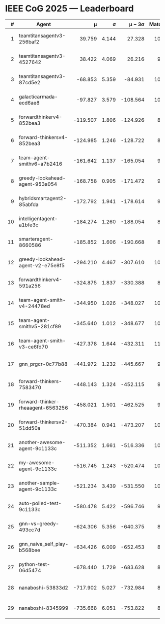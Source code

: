 # IEEE CoG 2025 — Leaderboard

| # | Agent | μ | σ | μ − 3σ | Matches | Updated |
|---:|---|---:|---:|---:|---:|---|
| 1 | teamtitansagentv3-256baf2 | 39.759 | 4.144 | 27.328 | 10420 | 2025-08-21 00:51 |
| 2 | teamtitansagentv3-4527642 | 38.422 | 4.069 | 26.216 | 9694 | 2025-08-21 00:51 |
| 3 | teamtitansagentv3-87cd5e2 | -68.853 | 5.359 | -84.931 | 10966 | 2025-08-21 00:51 |
| 4 | galacticarmada-ecd6ae8 | -97.827 | 3.579 | -108.564 | 10060 | 2025-08-21 00:51 |
| 5 | forwardthinkerv4-852bea3 | -119.507 | 1.806 | -124.926 | 8091 | 2025-08-21 00:51 |
| 6 | forward-thinkersv4-852bea3 | -124.985 | 1.246 | -128.722 | 8275 | 2025-08-21 00:51 |
| 7 | team-agent-smithv6-a7b2416 | -161.642 | 1.137 | -165.054 | 9700 | 2025-08-21 00:51 |
| 8 | greedy-lookahead-agent-953a054 | -168.758 | 0.905 | -171.472 | 9990 | 2025-08-21 00:51 |
| 9 | hybridsmartagent2-85abfda | -172.792 | 1.941 | -178.614 | 9235 | 2025-08-21 00:51 |
| 10 | intelligentagent-a1bfe3c | -184.274 | 1.260 | -188.054 | 8534 | 2025-08-21 00:51 |
| 11 | smarteragent-8660586 | -185.852 | 1.606 | -190.668 | 8949 | 2025-08-21 00:51 |
| 12 | greedy-lookahead-agent-v2-e75e8f5 | -294.210 | 4.467 | -307.610 | 10190 | 2025-08-21 00:51 |
| 13 | forwardthinkerv4-591a256 | -324.875 | 1.837 | -330.388 | 8720 | 2025-08-21 00:51 |
| 14 | team-agent-smith-v4-24478ed | -344.950 | 1.026 | -348.027 | 10742 | 2025-08-21 00:51 |
| 15 | team-agent-smithv5-281cf89 | -345.640 | 1.012 | -348.677 | 10640 | 2025-08-21 00:51 |
| 16 | team-agent-smith-v3-ce6fd70 | -427.378 | 1.644 | -432.311 | 11282 | 2025-08-21 00:51 |
| 17 | gnn_prgcr-0c77b88 | -441.972 | 1.232 | -445.667 | 9270 | 2025-08-21 00:51 |
| 18 | forward-thinkers-7583470 | -448.143 | 1.324 | -452.115 | 9540 | 2025-08-21 00:51 |
| 19 | forward-thinker-rheaagent-6563256 | -458.021 | 1.501 | -462.525 | 9802 | 2025-08-21 00:51 |
| 20 | forward-thinkersv2-51dd50a | -470.384 | 0.941 | -473.207 | 10442 | 2025-08-21 00:51 |
| 21 | another-awesome-agent-9c1133c | -511.352 | 1.661 | -516.336 | 10960 | 2025-08-21 00:51 |
| 22 | my-awesome-agent-9c1133c | -516.745 | 1.243 | -520.474 | 10460 | 2025-08-21 00:51 |
| 23 | another-sample-agent-9c1133c | -521.234 | 3.439 | -531.550 | 10160 | 2025-08-21 00:51 |
| 24 | auto-polled-test-9c1133c | -580.478 | 5.422 | -596.746 | 9780 | 2025-08-21 00:51 |
| 25 | gnn-vs-greedy-493cc7d | -624.306 | 5.356 | -640.375 | 8100 | 2025-08-21 00:51 |
| 26 | gnn_naive_self_play-b568bee | -634.426 | 6.009 | -652.453 | 8520 | 2025-08-21 00:51 |
| 27 | python-test-06d5474 | -678.440 | 1.729 | -683.628 | 8350 | 2025-08-21 00:51 |
| 28 | nanaboshi-53833d2 | -717.902 | 5.027 | -732.984 | 8070 | 2025-08-21 00:51 |
| 29 | nanaboshi-8345999 | -735.668 | 6.051 | -753.822 | 8610 | 2025-08-21 00:51 |
